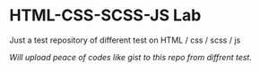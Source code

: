 # HTML-CSS-SCSS-JS Lab

Just a test repository of different test on HTML / css / scss / js


*Will upload peace of codes like gist to this repo from diffrent test.*
